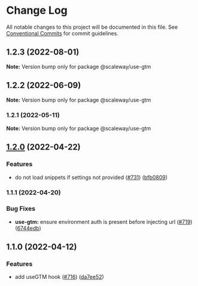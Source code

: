 # Change Log

All notable changes to this project will be documented in this file.
See [Conventional Commits](https://conventionalcommits.org) for commit guidelines.

## 1.2.3 (2022-08-01)

**Note:** Version bump only for package @scaleway/use-gtm





## 1.2.2 (2022-06-09)

**Note:** Version bump only for package @scaleway/use-gtm





### 1.2.1 (2022-05-11)

**Note:** Version bump only for package @scaleway/use-gtm





## [1.2.0](https://github.com/scaleway/scaleway-lib/compare/@scaleway/use-gtm@1.1.1...@scaleway/use-gtm@1.2.0) (2022-04-22)


### Features

* do not load snippets if settings not provided ([#731](https://github.com/scaleway/scaleway-lib/issues/731)) ([bfb0809](https://github.com/scaleway/scaleway-lib/commit/bfb0809472392d606a9f5218ec2e335517b5c0a8))



### 1.1.1 (2022-04-20)


### Bug Fixes

* **use-gtm:** ensure environment auth is present before injecting url ([#719](https://github.com/scaleway/scaleway-lib/issues/719)) ([6744edb](https://github.com/scaleway/scaleway-lib/commit/6744edbe339627768116a95dde1146ecfe9ea122))



## 1.1.0 (2022-04-12)


### Features

* add useGTM hook ([#716](https://github.com/scaleway/scaleway-lib/issues/716)) ([da7ee52](https://github.com/scaleway/scaleway-lib/commit/da7ee5211a338ceeb61ed6a775a47e6acc009c25))
